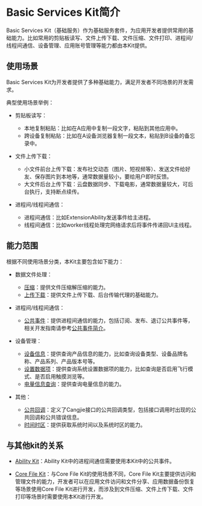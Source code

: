 # Basic Services Kit简介

Basic Services Kit（基础服务）作为基础服务套件，为应用开发者提供常用的基础能力。比如常用的剪贴板读写、文件上传下载、文件压缩、文件打印、进程间/线程间通信、设备管理、应用账号管理等能力都由本Kit提供。

## 使用场景

Basic Services Kit为开发者提供了多种基础能力，满足开发者不同场景的开发需求。

典型使用场景举例：

- 剪贴板读写：
    - 本地复制粘贴：比如在A应用中复制一段文字，粘贴到其他应用中。
    - 跨设备复制粘贴：比如在A设备浏览器复制一段文本，粘贴到B设备的备忘录中。

- 文件上传下载：
    - 小文件前台上传下载：发布社交动态（图片、短视频等）、发送文件给好友、保存图片到本地等，通常数据量较小，要给用户即时反馈。
    - 大文件后台上传下载：云盘数据同步、下载电影，通常数据量较大，可后台执行，支持断点续传。

- 进程间/线程间通信：
    - 进程间通信：比如ExtensionAbility发送事件给主进程。
    - 线程间通信：比如worker线程处理完网络请求后将事件传递回UI主线程。

## 能力范围

根据不同使用场景分类，本Kit主要包含如下能力：

- 数据文件处理：
    - [压缩](../../../reference/source_zh_cn/AbilityKit/cj-apis-bundle_manager.md)：提供文件压缩解压缩的能力。
    - [上传下载](../../../reference/source_zh_cn/BasicServicesKit/cj-apis-request-agent.md)：提供文件上传下载、后台传输代理的基础能力。

- 进程间/线程间通信：
    - [公共事件](../../../reference/source_zh_cn/BasicServicesKit/cj-apis-common_event_manager.md)：提供进程间通信的能力，包括订阅、发布、退订公共事件等，相关开发指南请参考[公共事件简介](./common-event/cj-common-event-overview.md)。

- 设备管理：
    - [设备信息](../../../reference/source_zh_cn/BasicServicesKit/cj-apis-device_info.md)：提供查询产品信息的能力，比如查询设备类型、设备品牌名称、产品系列、产品版本号等。
    - [设置数据项](../../../reference/source_zh_cn/BasicServicesKit/cj-apis-settings.md)：提供查询系统设置数据项的能力，比如查询是否启用飞行模式、是否启用触摸浏览等。
    - [电量信息查询](../../../reference/source_zh_cn/BasicServicesKit/cj-apis-battery_info.md)：提供查询电量信息的能力。

- 其他：
    - [公共回调](../../../reference/source_zh_cn/BasicServicesKit/cj-apis-base.md)：定义了Cangjie接口的公共回调类型，包括接口调用时出现的公共回调和公共错误信息。
    - [时间时区](../../../reference/source_zh_cn/BasicServicesKit/cj-apis-system_date_time.md)：提供获取系统时间以及系统时区的能力。

## 与其他kit的关系

- [Ability Kit](../../../reference/source_zh_cn/AbilityKit/cj-apis-app-ability-ui_ability.md)：Ability Kit中的进程间通信需要使用本Kit中的公共事件。

- [Core File Kit](../../../reference/source_zh_cn/CoreFileKit/cj-apis-file_fs.md)：与Core File Kit的使用场景不同，Core File Kit主要提供访问和管理文件的能力，开发者可以在应用文件访问和文件分享、应用数据备份恢复等场景使用Core File Kit进行开发，而涉及到文件压缩、文件上传下载、文件打印等场景时需要使用本Kit进行开发。
